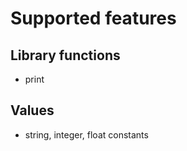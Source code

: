 # Supported features

## Library functions

-   print

## Values

-   string, integer, float constants
